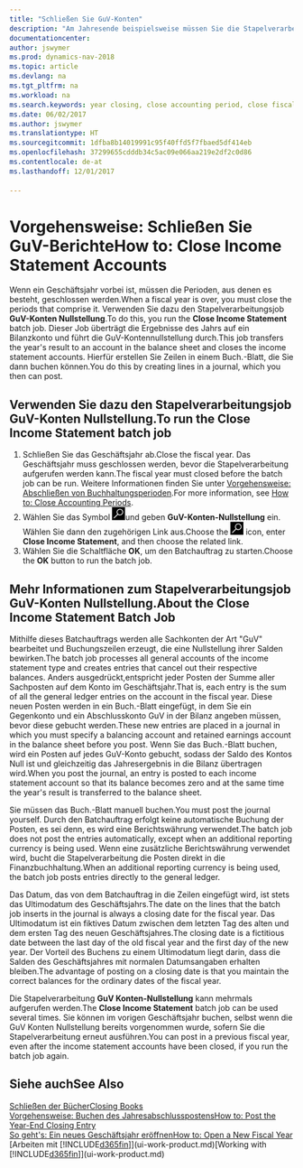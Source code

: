 ```yaml
---
title: "Schließen Sie GuV-Konten"
description: "Am Jahresende beispielsweise müssen Sie die Stapelverarbeitung \"GuV-Konten Nullstellung\" laufen lassen, um die Buchhaltungsperioden zu schließen, aus der sich das Geschäftsjahr zusammensetzt."
documentationcenter: 
author: jswymer
ms.prod: dynamics-nav-2018
ms.topic: article
ms.devlang: na
ms.tgt_pltfrm: na
ms.workload: na
ms.search.keywords: year closing, close accounting period, close fiscal year, bank account detailed trial balance
ms.date: 06/02/2017
ms.author: jswymer
ms.translationtype: HT
ms.sourcegitcommit: 1dfba8b14019991c95f40ffd5f7fbaed5df414eb
ms.openlocfilehash: 37299655cdddb34c5ac09e066aa219e2df2c0d86
ms.contentlocale: de-at
ms.lasthandoff: 12/01/2017

---
```

# <a name="how-to-close-income-statement-accounts"></a><span data-ttu-id="57937-103">Vorgehensweise: Schließen Sie GuV-Berichte</span><span class="sxs-lookup"><span data-stu-id="57937-103">How to: Close Income Statement Accounts</span></span>
<span data-ttu-id="57937-104">Wenn ein Geschäftsjahr vorbei ist, müssen die Perioden, aus denen es besteht, geschlossen werden.</span><span class="sxs-lookup"><span data-stu-id="57937-104">When a fiscal year is over, you must close the periods that comprise it.</span></span> <span data-ttu-id="57937-105">Verwenden Sie dazu den Stapelverarbeitungsjob **GuV-Konten Nullstellung**.</span><span class="sxs-lookup"><span data-stu-id="57937-105">To do this, you run the **Close Income Statement** batch job.</span></span> <span data-ttu-id="57937-106">Dieser Job überträgt die Ergebnisse des Jahrs auf ein Bilanzkonto und führt die GuV-Kontennullstellung durch.</span><span class="sxs-lookup"><span data-stu-id="57937-106">This job transfers the year's result to an account in the balance sheet and closes the income statement accounts.</span></span> <span data-ttu-id="57937-107">Hierfür erstellen Sie Zeilen in einem Buch.-Blatt, die Sie dann buchen können.</span><span class="sxs-lookup"><span data-stu-id="57937-107">You do this by creating lines in a journal, which you then can post.</span></span>

## <a name="to-run-the-close-income-statement-batch-job"></a><span data-ttu-id="57937-108">Verwenden Sie dazu den Stapelverarbeitungsjob GuV-Konten Nullstellung.</span><span class="sxs-lookup"><span data-stu-id="57937-108">To run the Close Income Statement batch job</span></span>
1. <span data-ttu-id="57937-109">Schließen Sie das Geschäftsjahr ab.</span><span class="sxs-lookup"><span data-stu-id="57937-109">Close the fiscal year.</span></span> <span data-ttu-id="57937-110">Das Geschäftsjahr muss geschlossen werden, bevor die Stapelverarbeitung aufgerufen werden kann.</span><span class="sxs-lookup"><span data-stu-id="57937-110">The fiscal year must closed before the batch job can be run.</span></span> <span data-ttu-id="57937-111">Weitere Informationen finden Sie unter [Vorgehensweise: Abschließen von Buchhaltungsperioden](year-close-account-periods.md).</span><span class="sxs-lookup"><span data-stu-id="57937-111">For more information, see [How to: Close Accounting Periods](year-close-account-periods.md).</span></span>
2. <span data-ttu-id="57937-112">Wählen Sie das Symbol ![Nach Seite oder Bericht suchen](media/ui-search/search_small.png "Nach Seite oder Bericht suchen ")und geben **GuV-Konten-Nullstellung** ein. Wählen Sie dann den zugehörigen Link aus.</span><span class="sxs-lookup"><span data-stu-id="57937-112">Choose the ![Search for Page or Report](media/ui-search/search_small.png "Search for Page or Report icon") icon, enter **Close Income Statement**, and then choose the related link.</span></span>
3. <span data-ttu-id="57937-113">Wählen Sie die Schaltfläche **OK**, um den Batchauftrag zu starten.</span><span class="sxs-lookup"><span data-stu-id="57937-113">Choose the **OK** button to run the batch job.</span></span>

## <a name="about-the-close-income-statement-batch-job"></a><span data-ttu-id="57937-114">Mehr Informationen zum Stapelverarbeitungsjob GuV-Konten Nullstellung.</span><span class="sxs-lookup"><span data-stu-id="57937-114">About the Close Income Statement Batch Job</span></span>
<span data-ttu-id="57937-115">Mithilfe dieses Batchauftrags werden alle Sachkonten der Art "GuV" bearbeitet und Buchungszeilen erzeugt, die eine Nullstellung ihrer Salden bewirken.</span><span class="sxs-lookup"><span data-stu-id="57937-115">The batch job processes all general accounts of the income statement type and creates entries that cancel out their respective balances.</span></span> <span data-ttu-id="57937-116">Anders ausgedrückt,entspricht jeder Posten der Summe aller Sachposten auf dem Konto im Geschäftsjahr.</span><span class="sxs-lookup"><span data-stu-id="57937-116">That is, each entry is the sum of all the general ledger entries on the account in the fiscal year.</span></span> <span data-ttu-id="57937-117">Diese neuen Posten werden in ein Buch.-Blatt eingefügt, in dem Sie ein Gegenkonto und ein Abschlusskonto GuV in der Bilanz angeben müssen, bevor diese gebucht werden.</span><span class="sxs-lookup"><span data-stu-id="57937-117">These new entries are placed in a journal in which you must specify a balancing account and retained earnings account in the balance sheet before you post.</span></span> <span data-ttu-id="57937-118">Wenn Sie das Buch.-Blatt buchen, wird ein Posten auf jedes GuV-Konto gebucht, sodass der Saldo des Kontos Null ist und gleichzeitig das Jahresergebnis in die Bilanz übertragen wird.</span><span class="sxs-lookup"><span data-stu-id="57937-118">When you post the journal, an entry is posted to each income statement account so that its balance becomes zero and at the same time the year's result is transferred to the balance sheet.</span></span>

<span data-ttu-id="57937-119">Sie müssen das Buch.-Blatt manuell buchen.</span><span class="sxs-lookup"><span data-stu-id="57937-119">You must post the journal yourself.</span></span> <span data-ttu-id="57937-120">Durch den Batchauftrag erfolgt keine automatische Buchung der Posten, es sei denn, es wird eine Berichtswährung verwendet.</span><span class="sxs-lookup"><span data-stu-id="57937-120">The batch job does not post the entries automatically, except when an additional reporting currency is being used.</span></span> <span data-ttu-id="57937-121">Wenn eine zusätzliche Berichtswährung verwendet wird, bucht die Stapelverarbeitung die Posten direkt in die Finanzbuchhaltung.</span><span class="sxs-lookup"><span data-stu-id="57937-121">When an additional reporting currency is being used, the batch job posts entries directly to the general ledger.</span></span>

<span data-ttu-id="57937-122">Das Datum, das von dem Batchauftrag in die Zeilen eingefügt wird, ist stets das Ultimodatum des Geschäftsjahrs.</span><span class="sxs-lookup"><span data-stu-id="57937-122">The date on the lines that the batch job inserts in the journal is always a closing date for the fiscal year.</span></span> <span data-ttu-id="57937-123">Das Ultimodatum ist ein fiktives Datum zwischen dem letzten Tag des alten und dem ersten Tag des neuen Geschäftsjahres.</span><span class="sxs-lookup"><span data-stu-id="57937-123">The closing date is a fictitious date between the last day of the old fiscal year and the first day of the new year.</span></span> <span data-ttu-id="57937-124">Der Vorteil des Buchens zu einem Ultimodatum liegt darin, dass die Salden des Geschäftsjahres mit normalen Datumsangaben erhalten bleiben.</span><span class="sxs-lookup"><span data-stu-id="57937-124">The advantage of posting on a closing date is that you maintain the correct balances for the ordinary dates of the fiscal year.</span></span>

<span data-ttu-id="57937-125">Die Stapelverarbeitung **GuV Konten-Nullstellung** kann mehrmals aufgerufen werden.</span><span class="sxs-lookup"><span data-stu-id="57937-125">The **Close Income Statement** batch job can be used several times.</span></span> <span data-ttu-id="57937-126">Sie können im vorigen Geschäftsjahr buchen, selbst wenn die GuV Konten Nullstellung bereits vorgenommen wurde, sofern Sie die Stapelverarbeitung erneut ausführen.</span><span class="sxs-lookup"><span data-stu-id="57937-126">You can post in a previous fiscal year, even after the income statement accounts have been closed, if you run the batch job again.</span></span>

## <a name="see-also"></a><span data-ttu-id="57937-127">Siehe auch</span><span class="sxs-lookup"><span data-stu-id="57937-127">See Also</span></span>
[<span data-ttu-id="57937-128">Schließen der Bücher</span><span class="sxs-lookup"><span data-stu-id="57937-128">Closing Books</span></span>](year-close-books.md)  
[<span data-ttu-id="57937-129">Vorgehensweise: Buchen des Jahresabschlusspostens</span><span class="sxs-lookup"><span data-stu-id="57937-129">How to: Post the Year-End Closing Entry</span></span>](year-how-post-year-end-close-entry.md)  
[<span data-ttu-id="57937-130">So geht's: Ein neues Geschäftsjahr eröffnen</span><span class="sxs-lookup"><span data-stu-id="57937-130">How to: Open a New Fiscal Year</span></span>](finance-how-open-new-fiscal-year.md)  
<span data-ttu-id="57937-131">[Arbeiten mit [!INCLUDE[d365fin](includes/d365fin_md.md)]](ui-work-product.md)</span><span class="sxs-lookup"><span data-stu-id="57937-131">[Working with [!INCLUDE[d365fin](includes/d365fin_md.md)]](ui-work-product.md)</span></span>

